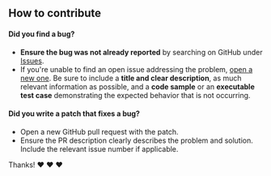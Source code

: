 ## How to contribute

#### Did you find a bug?

* **Ensure the bug was not already reported** by searching on GitHub under [Issues](https://github.com/developerinsider/Data-Structure-with-Swift/issues).
* If you're unable to find an open issue addressing the problem, [open a new one](https://github.com/developerinsider/Data-Structure-with-Swift/issues/new). Be sure to include a **title and clear description**, as much relevant information as possible, and a **code sample** or an **executable test case** demonstrating the expected behavior that is not occurring.

#### **Did you write a patch that fixes a bug?**

* Open a new GitHub pull request with the patch.
* Ensure the PR description clearly describes the problem and solution. Include the relevant issue number if applicable.

Thanks! :heart: :heart: :heart:
